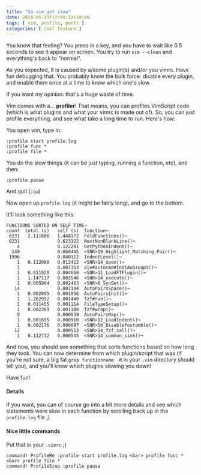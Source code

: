 ```yaml
---
title: "So vim got slow"
date: 2018-05-21T17:59:22+10:00
tags: [ vim, profile, perfs ]
categories: [ cool feature ]
---
```


You know that feeling? You press in a key, and you have to wait like 0.5 seconds
to see it appear on screen. You try to run `vim --clean` and everything's back
to "normal".

As you expected, it is caused by a/some plugin(s) and/or you vimrc. Have fun
debugging that. You probably know the bulk force: disable every plugin, and
enable them once at a time to know which one's slow.

If you want my opinion: that's a huge waste of time.

Vim comes with a... **profiler**! That means, you can profiles VimScript code
(which is what plugins and what your vimrc is made out of). So, you can just
profile everything, and see what take a long time to run. Here's how:

You open vim, type in:

```vimscript
:profile start profile.log
:profile func *
:profile file *
```

You do the slow things (it can be just typing, running a function, etc), and
then:

```vimscript
:profile pause
```

And quit (`:qa`)

Now open up `profile.log` (it might be fairly long), and go to the bottom.

It'll look something like this:

```
FUNCTIONS SORTED ON SELF TIME¬
count  total (s)   self (s)  function¬
 6231   2.111606   1.448172  FoldFunctions()¬
 6231              0.623322  NextNonBlankLine()¬
    4              0.122261  GetPythonIndent()¬
  149              0.060445  <SNR>19_Highlight_Matching_Pair()¬
 1996              0.040112  IndentLevel()¬
    1   0.112088   0.012412  <SNR>14_open()¬
    1              0.007353  ale#autocmd#InitAuGroups()¬
    1   0.011920   0.004668  <SNR>11_LoadFTPlugin()¬
    1   1.147117   0.003546  <SNR>14_execute()¬
    1   0.005964   0.002463  <SNR>8_SynSet()¬
   14              0.002194  AutoPairsSpace()¬
    1   0.002895   0.001956  AutoPairsInit()¬
    1   1.262952   0.001449  fzf#run()¬
    1   0.011455   0.001114  FileTypeSetup()¬
    1   0.002369   0.001108  fzf#wrap()¬
    9              0.000939  AutoPairsMap()¬
    1   0.001655   0.000910  <SNR>12_LoadIndent()¬
    1   0.002176   0.000697  <SNR>56_DisablePostamble()¬
   12              0.000553  <SNR>14_fzf_call()¬
    1   0.112732   0.000545  <SNR>14_common_sink()¬
```

And now, you should see something that sorts functions based on how long they
took. You can now determine from which plugin/script that was (if you're not
sure, a big fat `grep functionname -R` in your `.vim` directory should tell
you), and you'll know which plugins slowing you down!

Have fun!

#### Details

If you want, you can of course go into a bit more details and see which
statements were slow in each function by scrolling back up in the `profile.log`
file ;)

#### Nice little commands

Put that in your `.vimrc` ;)

```vimscript
command! ProfileMe :profile start profile.log <bar> profile func * <bar> profile file *
command! ProfileStop :profile pause
```
